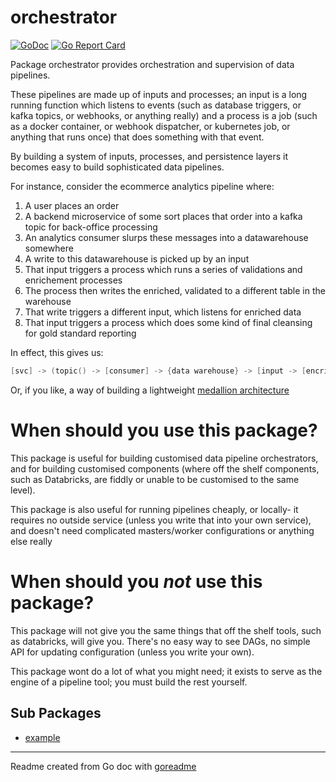 # orchestrator

[![GoDoc](https://img.shields.io/badge/pkg.go.dev-doc-blue)](http://pkg.go.dev/github.com/dapper-data/dapper-orchestrator)
[![Go Report Card](https://goreportcard.com/badge/github.com/dapper-data/dapper-orchestrator)](https://goreportcard.com/report/github.com/dapper-data/dapper-orchestrator)

Package orchestrator provides orchestration and supervision of data pipelines.

These pipelines are made up of inputs and processes; an input is a long running function
which listens to events (such as database triggers, or kafka topics, or webhooks, or anything
really) and a process is a job (such as a docker container, or webhook dispatcher, or kubernetes
job, or anything that runs once) that does something with that event.

By building a system of inputs, processes, and persistence layers it becomes easy to build
sophisticated data pipelines.

For instance, consider the ecommerce analytics pipeline where:

1. A user places an order
2. A backend microservice of some sort places that order into a kafka topic for back-office processing
3. An analytics consumer slurps these messages into a datawarehouse somewhere
4. A write to this datawarehouse is picked up by an input
5. That input triggers a process which runs a series of validations and enrichement processes
6. The process then writes the enriched, validated to a different table in the warehouse
7. That write triggers a different input, which listens for enriched data
8. That input triggers a process which does some kind of final cleansing for gold standard reporting

In effect, this gives us:

```go
[svc] -> (topic() -> [consumer] -> {data warehouse} -> [input -> [encrichment process]] -> {data warehouse} -> [input -> [reporting process]] -> {reporting system}
```

Or, if you like, a way of building a lightweight [medallion architecture]([https://www.databricks.com/glossary/medallion-architecture](https://www.databricks.com/glossary/medallion-architecture))

# When should you use this package?

This package is useful for building customised data pipeline orchestrators, and for building customised components (where off the shelf components, such as Databricks, are fiddly or unable to be customised to the same level).

This package is also useful for running pipelines cheaply, or locally- it requires no outside service (unless you write that into your own service), and doesn't need complicated masters/worker configurations or anything else really

# When should you _not_ use this package?

This package will not give you the same things that off the shelf tools, such as databricks, will give you. There's no easy way to see DAGs, no simple API for updating configuration (unless you write your own).

This package wont do a lot of what you might need; it exists to serve as the engine of a pipeline tool; you must build the rest yourself.

## Sub Packages

* [example](./example)

---
Readme created from Go doc with [goreadme](https://github.com/posener/goreadme)
